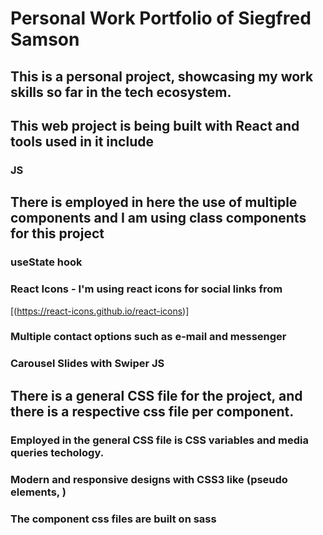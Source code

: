 # Personal Work Portfolio of Siegfred Samson

## This is a personal project, showcasing my work skills so far in the tech ecosystem.

## This web project is being built with React and tools used in it include

### JS

## There is employed in here the use of multiple components and I am using class components for this project

### useState hook

### React Icons - I'm using react icons for social links from

[(https://react-icons.github.io/react-icons)]

### Multiple contact options such as e-mail and messenger

### Carousel Slides with Swiper JS

## There is a general CSS file for the project, and there is a respective css file per component.

### Employed in the general CSS file is CSS variables and media queries techology.

### Modern and responsive designs with CSS3 like (pseudo elements, )

### The component css files are built on sass
